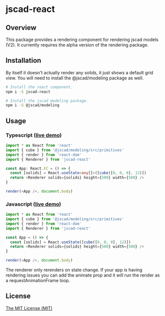 # jscad-react

## Overview

This package provides a rendering component for rendering jscad models (V2). It currently requires the alpha version of the rendering package.

## Installation

By itself it doesn't actually render any solids, it just shows a default grid view. You will need to install the @jscad/modeling package as well.

```bash
# Install the react component.
npm i -S jscad-react

# Install the jscad modeling package.
npm i -S @jscad/modeling
```

## Usage

### Typescript ([live demo](https://codesandbox.io/s/jscad-react-ts-demo-soqt1?file=/src/App.tsx))

```ts
import * as React from 'react'
import { cube } from '@jscad/modeling/src/primitives'
import { render } from 'react-dom'
import { Renderer } from 'jscad-react'

const App: React.FC = () => {
  const [solids] = React.useState<any[]>([cube([0, 0, 0], 12)])
  return <Renderer solids={solids} height={500} width={500} />
}

render(<App />, document.body)
```

### Javascript ([live demo](https://codesandbox.io/s/jscad-react-js-demo-knen3))

```js
import * as React from 'react'
import { cube } from '@jscad/modeling/src/primitives'
import { render } from 'react-dom'
import { Renderer } from 'jscad-react'

const App = () => {
  const [solids] = React.useState([cube([0, 0, 0], 12)])
  return <Renderer solids={solids} height={500} width={500} />
}

render(<App />, document.body)
```

The renderer only rerenders on state change. If your app is having rendering issues you can add the animate prop and it will run the render as a requestAnimationFrame loop.

## License

[The MIT License (MIT)](LICENSE)
